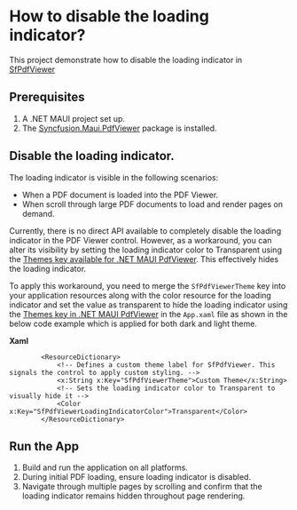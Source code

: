 # How to disable the loading indicator?

This project demonstrate how to disable the loading indicator in [SfPdfViewer](https://help.syncfusion.com/cr/maui/Syncfusion.Maui.PdfViewer.SfPdfViewer.html)

## Prerequisites

1. A .NET MAUI project set up.
2. The [Syncfusion.Maui.PdfViewer](https://www.nuget.org/packages/Syncfusion.Maui.PdfViewer) package is installed.

## Disable the loading indicator.

The loading indicator is visible in the following scenarios:
- When a PDF document is loaded into the PDF Viewer.
- When scroll through large PDF documents to load and render pages on demand.

Currently, there is no direct API available to completely disable the loading indicator in the PDF Viewer control. However, as a workaround, you can alter its visibility by setting the loading indicator color to Transparent using the [Themes key available for .NET MAUI PdfViewer](https://help.syncfusion.com/maui/themes/keys#sfpdfviewer). This effectively hides the loading indicator.

To apply this workaround, you need to merge the `SfPdfViewerTheme` key into your application resources along with the color resource for the loading indicator and set the value as transparent to hide the loading indicator using the [Themes key in .NET MAUI PdfViewer](https://help.syncfusion.com/maui/themes/keys#sfpdfviewer) in the `App.xaml` file as shown in the below code example which is applied for both dark and light theme.

**Xaml**

```xaml
        <ResourceDictionary>
            <!-- Defines a custom theme label for SfPdfViewer. This signals the control to apply custom styling. -->
            <x:String x:Key="SfPdfViewerTheme">Custom Theme</x:String>
            <!-- Sets the loading indicator color to Transparent to visually hide it -->
            <Color x:Key="SfPdfViewerLoadingIndicatorColor">Transparent</Color>
        </ResourceDictionary>
```

## Run the App

1. Build and run the application on all platforms.
2. During initial PDF loading, ensure loading indicator is disabled.
2. Navigate through multiple pages by scrolling and confirm that the loading indicator remains hidden throughout page rendering. 






